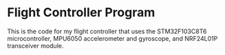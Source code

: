 # Flight Controller Program
This is the code for my flight controller that uses the STM32F103C8T6 microcontroller, MPU6050 accelerometer and gyroscope, and NRF24L01P transceiver module.

